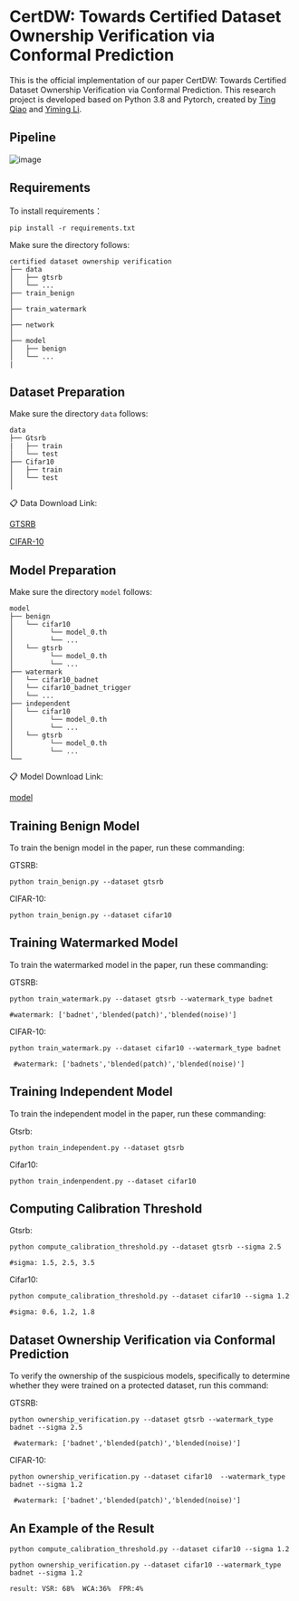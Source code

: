 CertDW: Towards Certified Dataset Ownership Verification via Conformal Prediction
=
This is the official implementation of our paper CertDW: Towards Certified Dataset Ownership Verification via Conformal Prediction. This research project is developed based on Python 3.8 and Pytorch, created by [Ting Qiao](https://github.com/NcepuQiaoTing) and [Yiming Li](https://liyiming.tech/).


Pipeline
-
![image](https://github.com/user-attachments/assets/c1b21805-00c4-48b5-8193-07be668390bf)



Requirements
-
To install requirements：

```
pip install -r requirements.txt
```

Make sure the directory follows:

```
certified dataset ownership verification
├── data
│   ├── gtsrb
│   └── ...
├── train_benign
│   
├── train_watermark
│   
├── network
│   
├── model
│   ├── benign
│   └── ...
|
```
Dataset Preparation
-
Make sure the directory `data` follows:

```
data
├── Gtsrb
|   ├── train
│   └── test
├── Cifar10  
│   ├── train
│   └── test
│ 
```
📋 Data Download Link:

[GTSRB](https://benchmark.ini.rub.de/gtsrb_dataset.html)

[CIFAR-10](https://www.cs.toronto.edu/~kriz/cifar.html)

Model Preparation
-
Make sure the directory `model` follows:

```
model
├── benign
│   └── cifar10
│         └── model_0.th
│         └── ...
│   └── gtsrb
│         └── model_0.th
│         └── ...
├── watermark
│   └── cifar10_badnet
│   └── cifar10_badnet_trigger
│   └── ...
├── independent
│   └── cifar10
│         └── model_0.th
│         └── ...
│   └── gtsrb
│         └── model_0.th
│         └── ...
└── 
```
📋 Model Download Link:

[model](https://www.dropbox.com/scl/fo/99oam1dhhoc4vf9iqwu1z/AHloDwtU10m482wmdGUrsqI?rlkey=d7ls55lpddgu2mxdhxdyhyp15&st=xmbt7lcj&dl=0)

Training Benign Model
-
To train the benign model in the paper, run these commanding:

GTSRB:

```
python train_benign.py --dataset gtsrb
```

CIFAR-10:

```
python train_benign.py --dataset cifar10
```


Training Watermarked Model
-
To train the watermarked model in the paper, run these commanding:

GTSRB:

```
python train_watermark.py --dataset gtsrb --watermark_type badnet

#watermark: ['badnet','blended(patch)','blended(noise)']
```

CIFAR-10:

```
python train_watermark.py --dataset cifar10 --watermark_type badnet

 #watermark: ['badnets','blended(patch)','blended(noise)']
```

Training Independent Model
-
To train the independent model in the paper, run these commanding:

Gtsrb:

```
python train_independent.py --dataset gtsrb
```

Cifar10:

```
python train_indenpendent.py --dataset cifar10
```

Computing Calibration Threshold
-
Gtsrb:

```
python compute_calibration_threshold.py --dataset gtsrb --sigma 2.5

#sigma: 1.5, 2.5, 3.5
```

Cifar10:

```
python compute_calibration_threshold.py --dataset cifar10 --sigma 1.2

#sigma: 0.6, 1.2, 1.8 
```


Dataset Ownership Verification via Conformal Prediction
-
To verify the ownership of the suspicious models, specifically to determine whether they were trained on a protected dataset, run this command:

GTSRB:

```
python ownership_verification.py --dataset gtsrb --watermark_type badnet --sigma 2.5

 #watermark: ['badnet','blended(patch)','blended(noise)']
```


CIFAR-10:

```
python ownership_verification.py --dataset cifar10  --watermark_type badnet --sigma 1.2

 #watermark: ['badnet','blended(patch)','blended(noise)']
```

An Example of the Result
-
```
python compute_calibration_threshold.py --dataset cifar10 --sigma 1.2

python ownership_verification.py --dataset cifar10 --watermark_type badnet --sigma 1.2

result: VSR: 68%  WCA:36%  FPR:4%
```
